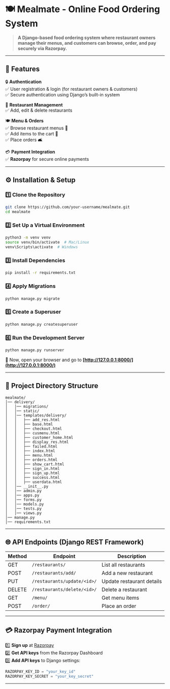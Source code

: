 # 🍽️ **Mealmate - Online Food Ordering System**  

> **A Django-based food ordering system where restaurant owners manage their menus, and customers can browse, order, and pay securely via Razorpay.**  


---

## 🚀 **Features**  

🔒 **Authentication**  
✅ User registration & login (for restaurant owners & customers)  
✅ Secure authentication using Django’s built-in system  

🏪 **Restaurant Management**  
✅ Add, edit & delete restaurants  

🍽️ **Menu & Orders**  
✅ Browse restaurant menus 🏀  
✅ Add items to the cart 🛒  
✅ Place orders 🛋️  

💳 **Payment Integration**  
✅ **Razorpay** for secure online payments  

---

## ⚙️ **Installation & Setup**  

### 1️⃣ **Clone the Repository**  
```sh
git clone https://github.com/your-username/mealmate.git
cd mealmate
```

### 2️⃣ **Set Up a Virtual Environment**  
```sh
python3 -m venv venv
source venv/bin/activate  # Mac/Linux
venv\Scripts\activate  # Windows
```

### 3️⃣ **Install Dependencies**  
```sh
pip install -r requirements.txt
```

### 4️⃣ **Apply Migrations**  
```sh
python manage.py migrate
```

### 5️⃣ **Create a Superuser**  
```sh
python manage.py createsuperuser
```

### 6️⃣ **Run the Development Server**  
```sh
python manage.py runserver
```
🔗 Now, open your browser and go to **[http://127.0.0.1:8000/](http://127.0.0.1:8000/)**  

---

## 📂 **Project Directory Structure**  
```
mealmate/
│── delivery/
│   │── migrations/
│   │── static/
│   │── templates/delivery/
│   │   ├── add_res.html
│   │   ├── base.html
│   │   ├── checkout.html
│   │   ├── cusmenu.html
│   │   ├── customer_home.html
│   │   ├── display_res.html
│   │   ├── failed.html
│   │   ├── index.html
│   │   ├── menu.html
│   │   ├── orders.html
│   │   ├── show_cart.html
│   │   ├── sign_in.html
│   │   ├── sign_up.html
│   │   ├── success.html
│   │   ├── userdata.html
│   │── __init__.py
│   │── admin.py
│   │── apps.py
│   │── forms.py
│   │── models.py
│   │── tests.py
│   │── views.py
│── manage.py
│── requirements.txt
```

---

## 🌐 **API Endpoints (Django REST Framework)**  

| **Method** | **Endpoint**                | **Description**                |
|-----------|----------------------------|--------------------------------|
| GET       | `/restaurants/`            | List all restaurants          |
| POST      | `/restaurants/add/`        | Add a new restaurant          |
| PUT       | `/restaurants/update/<id>/` | Update restaurant details     |
| DELETE    | `/restaurants/delete/<id>/` | Delete a restaurant           |
| GET       | `/menu/`                   | Get menu items                |
| POST      | `/order/`                   | Place an order                |

---

## 💳 **Razorpay Payment Integration**  

1️⃣ **Sign up** at [Razorpay](https://razorpay.com)  
2️⃣ **Get API keys** from the Razorpay Dashboard  
3️⃣ **Add API keys** to Django settings:  

```python
RAZORPAY_KEY_ID = "your_key_id"
RAZORPAY_KEY_SECRET = "your_key_secret"
```

---
 



